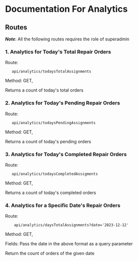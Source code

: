 # Documentation For Analytics

## Routes
***Note***: All the following routes requires the role of superadmin
### 1. Analytics for Today's Total Repair Orders


Route:
```
   api/analytics/todaysTotalAssignments
```

Method: GET,

Returns a count of today's total orders

### 2. Analytics for Today's Pending Repair Orders


Route:
```
   api/analytics/todaysPendingAssignments
```

Method: GET,

Returns a count of today's pending orders


### 3. Analytics for Today's Completed Repair Orders

Route:
```
   api/analytics/todaysCompletedAssigments 
```

Method: GET,

Returns a count of today's completed orders

### 4. Analytics for a Specific Date's Repair Orders

Route:
```
    api/analytics/daysTotalAssignments?date='2023-12-12'
```
Method: GET,

Fields: Pass the date in the above format as a query parameter

Return the count of orders of the given date